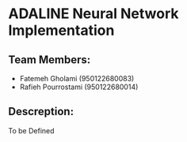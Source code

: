 # ADALINE Neural Network Implementation

## Team Members:
- Fatemeh Gholami (950122680083)
- Rafieh Pourrostami (950122680014)

## Descreption:
To be Defined
